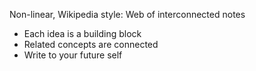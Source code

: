 Non-linear, Wikipedia style: Web of interconnected notes

- Each idea is a building block
- Related concepts are connected
- Write to your future self
